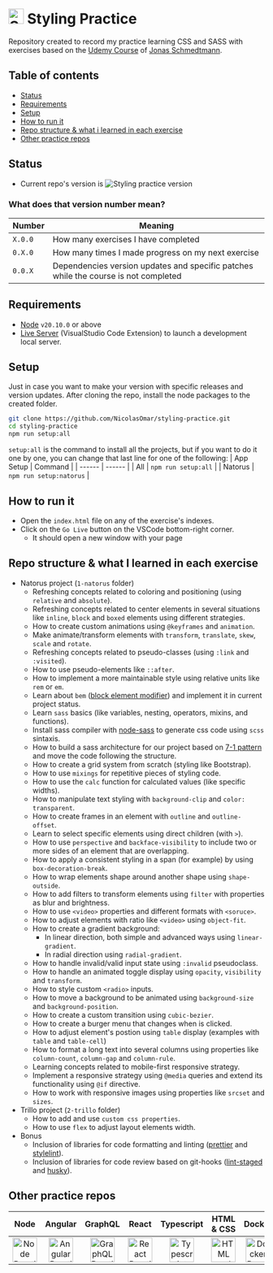 # <img src="https://cdn.simpleicons.org/sass" title="Styling Practice Repo" alt="Styling Practice Repo" width="30"> Styling Practice
Repository created to record my practice learning CSS and SASS with exercises based on the [Udemy Course](https://www.udemy.com/course/advanced-css-and-sass) of [Jonas Schmedtmann](https://www.udemy.com/user/jonasschmedtmann/).

## Table of contents
- [Status](#status)
- [Requirements](#requirements)
- [Setup](#setup)
- [How to run it](#how-to-run-it)
- [Repo structure & what i learned in each exercise](#repo-structure--what-i-learned-in-each-exercise)
- [Other practice repos](#other-practice-repos)

## Status
- Current repo's version is ![Styling practice version](https://img.shields.io/github/package-json/v/nicolasomar/styling-practice?color=success&label=%20&style=flat-square)

### What does that version number mean?
| Number | Meaning |
| ------ | ------ |
| `X.0.0` | How many exercises I have completed |
| `0.X.0` | How many times I made progress on my next exercise |
| `0.0.X` | Dependencies version updates and specific patches while the course is not completed |

## Requirements
- [Node](https://nodejs.org/en/download/) `v20.10.0` or above
- [Live Server](https://marketplace.visualstudio.com/items?itemName=ritwickdey.LiveServer) (VisualStudio Code Extension) to launch a development local server.

## Setup
Just in case you want to make your version with specific releases and version updates.
After cloning the repo, install the node packages to the created folder.
```sh
git clone https://github.com/NicolasOmar/styling-practice.git
cd styling-practice
npm run setup:all
```

`setup:all` is the command to install all the projects, but if you want to do it one by one, you can change that last line for one of the following:
| App Setup | Command |
| ------ | ------ |
| All | `npm run setup:all` |
| Natorus | `npm run setup:natorus` |

## How to run it
- Open the `index.html` file on any of the exercise's indexes.
- Click on the `Go Live` button on the VSCode bottom-right corner.
  - It should open a new window with your page

## Repo structure & what I learned in each exercise
- Natorus project (`1-natorus` folder)
  - Refreshing concepts related to coloring and positioning (using `relative` and `absolute`).
  - Refreshing concepts related to center elements in several situations like `inline`, `block` and `boxed` elements using different strategies.
  - How to create custom animations using `@keyframes` and `animation`.
  - Make animate/transform elements with `transform`, `translate`, `skew`, `scale` and `rotate`.
  - Refreshing concepts related to pseudo-classes (using `:link` and `:visited`).
  - How to use pseudo-elements like `::after`.
  - How to implement a more maintainable style using relative units like `rem` or `em`.
  - Learn about `bem` ([block element modifier](https://getbem.com/)) and implement it in current project status.
  - Learn `sass` basics (like variables, nesting, operators, mixins, and functions).
  - Install sass compiler with [node-sass](https://www.npmjs.com/package/node-sass) to generate css code using `scss` sintaxis.
  - How to build a sass architecture for our project based on [7-1 pattern](https://sass-guidelin.es/#the-7-1-pattern) and move the code following the structure.
  - How to create a grid system from scratch (styling like Bootstrap).
  - How to use `mixings` for repetitive pieces of styling code.
  - How to use the `calc` function for calculated values (like specific widths).
  - How to manipulate text styling with `background-clip` and `color: transparent`.
  - How to create frames in an element with `outline` and `outline-offset`.
  - Learn to select specific elements using direct children (with `>`).
  - How to use `perspective` and `backface-visibility` to include two or more sides of an element that are overlapping.
  - How to apply a consistent styling in a span (for example) by using `box-decoration-break`.
  - How to wrap elements shape around another shape using `shape-outside`.
  - How to add filters to transform elements using `filter` with properties as blur and brightness.
  - How to use `<video>` properties and different formats with `<soruce>`.
  - How to adjust elements with ratio like `<video>` using `object-fit`.
  - How to create a gradient background:
    - In linear direction, both simple and advanced ways using `linear-gradient`.
    - In radial direction using `radial-gradient`.
  - How to handle invalid/valid input state using `:invalid` pseudoclass.
  - How to handle an animated toggle display using `opacity`, `visibility` and `transform`.
  - How to style custom `<radio>` inputs.
  - How to move a background to be animated using `background-size` and `background-position`.
  - How to create a custom transition using `cubic-bezier`.
  - How to create a burger menu that changes when is clicked.
  - How to adjust element's postion using `table` display (examples with `table` and `table-cell`)
  - How to format a long text into several columns using properties like `column-count`, `column-gap` and `column-rule`.
  - Learning concepts related to mobile-first responsive strategy.
  - Implement a responsive strategy using `@media` queries and extend its functionality using `@if` directive.
  - How to work with responsive images using properties like `srcset` and `sizes`.
- Trillo project (`2-trillo` folder)
  - How to add and use `custom css properties`.
  - How to use `flex` to adjust layout elements width.
- Bonus
  - Inclusion of libraries for code formatting and linting ([prettier](https://github.com/prettier/prettier) and [stylelint](https://github.com/stylelint/stylelint)).
  - Inclusion of libraries for code review based on git-hooks ([lint-staged](https://github.com/lint-staged/lint-staged) and [husky](https://github.com/typicode/husky)).

## Other practice repos
| Node | Angular | GraphQL | React | Typescript | HTML & CSS | Docker |
| :---: | :---: | :---: | :---: | :---: | :---: | :---: |
| [<img src="https://cdn.simpleicons.org/node.js" title="Node Practice Repo" alt="Node Practice Repo" width="48">](https://github.com/NicolasOmar/node-practice) | [<img src="https://cdn.simpleicons.org/angular" title="Angular Practice Repo" alt="Angular Practice Repo" width="48">](https://github.com/NicolasOmar/angular-practice) | [<img src="https://cdn.simpleicons.org/graphql" title="GraphQL Practice Repo" alt="GraphQL Practice Repo" width="48">](https://github.com/NicolasOmar/graphql-practice) | [<img src="https://cdn.simpleicons.org/react" title="React Practice Repo" alt="React Practice Repo" width="48">](https://github.com/NicolasOmar/react-practice) | [<img src="https://cdn.simpleicons.org/typescript" title="Typescript Practice Repo" alt="Typescript Practice Repo" width="48">](https://github.com/NicolasOmar/typescript-practice) |  [<img src="https://cdn.simpleicons.org/html5" title="HTML and CSS Practice Repo" alt="HTML and CSS Practice Repo" width="48px">](https://github.com/NicolasOmar/html-css-practice) | [<img src="https://cdn.simpleicons.org/docker" title="Docker Practice Repo" alt="Docker Practice Repo" width="48px">](https://github.com/NicolasOmar/docker-practice) |